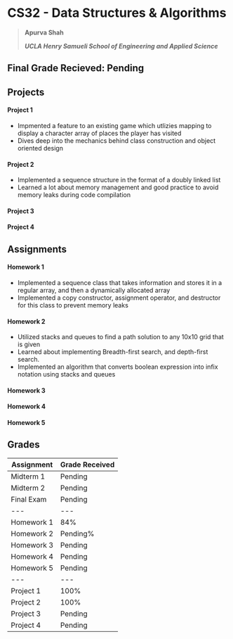 # CS32  - Data Structures & Algorithms
> **Apurva Shah** 
> 
> ***UCLA Henry Samueli School of Engineering and Applied Science***

## Final Grade Recieved: Pending
## Projects
#### Project 1
- Impmented a feature to an existing game which utlizies mapping to display a character array of places the player has visited
- Dives deep into the mechanics behind class construction and object oriented design

#### Project 2
- Implemented a sequence structure in the format of a doubly linked list
- Learned a lot about memory management and good practice to avoid memory leaks during code compilation

#### Project 3
#### Project 4

## Assignments
#### Homework 1
- Implemented a sequence class that takes information and stores it in a regular array, and then a dynamically allocated array
- Implemented a copy constructor, assignment operator, and destructor for this class to prevent memory leaks

#### Homework 2
- Utilized stacks and queues to find a path solution to any 10x10 grid that is given
- Learned about implementing Breadth-first search, and depth-first search.
- Implemented an algorithm that converts boolean expression into infix notation using stacks and queues
#### Homework 3
#### Homework 4
#### Homework 5

## Grades
                    
Assignment  | Grade Received
------------- | -------------
Midterm 1 | Pending
Midterm 2 | Pending
Final Exam | Pending
--- | ---
Homework 1   | 84%
Homework 2  | Pending%
Homework 3  | Pending
Homework 4  | Pending
Homework  5| Pending
--- | ---
Project 1 | 100%
Project 2 | 100%
Project 3 | Pending
Project 4 | Pending
